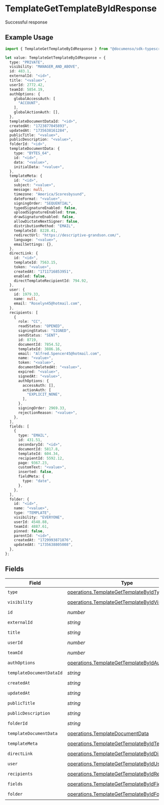 # TemplateGetTemplateByIdResponse

Successful response

## Example Usage

```typescript
import { TemplateGetTemplateByIdResponse } from "@documenso/sdk-typescript/models/operations";

let value: TemplateGetTemplateByIdResponse = {
  type: "PRIVATE",
  visibility: "MANAGER_AND_ABOVE",
  id: 483.1,
  externalId: "<id>",
  title: "<value>",
  userId: 2772.42,
  teamId: 5854.19,
  authOptions: {
    globalAccessAuth: [
      "ACCOUNT",
    ],
    globalActionAuth: [],
  },
  templateDocumentDataId: "<id>",
  createdAt: "1723877045893",
  updatedAt: "1735638161284",
  publicTitle: "<value>",
  publicDescription: "<value>",
  folderId: "<id>",
  templateDocumentData: {
    type: "BYTES_64",
    id: "<id>",
    data: "<value>",
    initialData: "<value>",
  },
  templateMeta: {
    id: "<id>",
    subject: "<value>",
    message: null,
    timezone: "America/Scoresbysund",
    dateFormat: "<value>",
    signingOrder: "SEQUENTIAL",
    typedSignatureEnabled: false,
    uploadSignatureEnabled: true,
    drawSignatureEnabled: false,
    allowDictateNextSigner: false,
    distributionMethod: "EMAIL",
    templateId: 8228.41,
    redirectUrl: "https://descriptive-grandson.com/",
    language: "<value>",
    emailSettings: {},
  },
  directLink: {
    id: "<id>",
    templateId: 7563.15,
    token: "<value>",
    createdAt: "1711716853951",
    enabled: false,
    directTemplateRecipientId: 794.92,
  },
  user: {
    id: 1979.33,
    name: null,
    email: "Roselyn45@hotmail.com",
  },
  recipients: [
    {
      role: "CC",
      readStatus: "OPENED",
      signingStatus: "SIGNED",
      sendStatus: "SENT",
      id: 8719,
      documentId: 7854.52,
      templateId: 3886.16,
      email: "Alfred.Spencer45@hotmail.com",
      name: "<value>",
      token: "<value>",
      documentDeletedAt: "<value>",
      expired: "<value>",
      signedAt: "<value>",
      authOptions: {
        accessAuth: [],
        actionAuth: [
          "EXPLICIT_NONE",
        ],
      },
      signingOrder: 2969.33,
      rejectionReason: "<value>",
    },
  ],
  fields: [
    {
      type: "EMAIL",
      id: 431.51,
      secondaryId: "<id>",
      documentId: 5817.8,
      templateId: 604.34,
      recipientId: 5592.12,
      page: 9367.23,
      customText: "<value>",
      inserted: false,
      fieldMeta: {
        type: "date",
      },
    },
  ],
  folder: {
    id: "<id>",
    name: "<value>",
    type: "TEMPLATE",
    visibility: "EVERYONE",
    userId: 4548.88,
    teamId: 4887.61,
    pinned: false,
    parentId: "<id>",
    createdAt: "1729993871876",
    updatedAt: "1735638805008",
  },
};
```

## Fields

| Field                                                                                                            | Type                                                                                                             | Required                                                                                                         | Description                                                                                                      |
| ---------------------------------------------------------------------------------------------------------------- | ---------------------------------------------------------------------------------------------------------------- | ---------------------------------------------------------------------------------------------------------------- | ---------------------------------------------------------------------------------------------------------------- |
| `type`                                                                                                           | [operations.TemplateGetTemplateByIdType](../../models/operations/templategettemplatebyidtype.md)                 | :heavy_check_mark:                                                                                               | N/A                                                                                                              |
| `visibility`                                                                                                     | [operations.TemplateGetTemplateByIdVisibility](../../models/operations/templategettemplatebyidvisibility.md)     | :heavy_check_mark:                                                                                               | N/A                                                                                                              |
| `id`                                                                                                             | *number*                                                                                                         | :heavy_check_mark:                                                                                               | N/A                                                                                                              |
| `externalId`                                                                                                     | *string*                                                                                                         | :heavy_check_mark:                                                                                               | N/A                                                                                                              |
| `title`                                                                                                          | *string*                                                                                                         | :heavy_check_mark:                                                                                               | N/A                                                                                                              |
| `userId`                                                                                                         | *number*                                                                                                         | :heavy_check_mark:                                                                                               | N/A                                                                                                              |
| `teamId`                                                                                                         | *number*                                                                                                         | :heavy_check_mark:                                                                                               | N/A                                                                                                              |
| `authOptions`                                                                                                    | [operations.TemplateGetTemplateByIdAuthOptions](../../models/operations/templategettemplatebyidauthoptions.md)   | :heavy_check_mark:                                                                                               | N/A                                                                                                              |
| `templateDocumentDataId`                                                                                         | *string*                                                                                                         | :heavy_check_mark:                                                                                               | N/A                                                                                                              |
| `createdAt`                                                                                                      | *string*                                                                                                         | :heavy_check_mark:                                                                                               | N/A                                                                                                              |
| `updatedAt`                                                                                                      | *string*                                                                                                         | :heavy_check_mark:                                                                                               | N/A                                                                                                              |
| `publicTitle`                                                                                                    | *string*                                                                                                         | :heavy_check_mark:                                                                                               | N/A                                                                                                              |
| `publicDescription`                                                                                              | *string*                                                                                                         | :heavy_check_mark:                                                                                               | N/A                                                                                                              |
| `folderId`                                                                                                       | *string*                                                                                                         | :heavy_check_mark:                                                                                               | N/A                                                                                                              |
| `templateDocumentData`                                                                                           | [operations.TemplateDocumentData](../../models/operations/templatedocumentdata.md)                               | :heavy_check_mark:                                                                                               | N/A                                                                                                              |
| `templateMeta`                                                                                                   | [operations.TemplateGetTemplateByIdTemplateMeta](../../models/operations/templategettemplatebyidtemplatemeta.md) | :heavy_check_mark:                                                                                               | N/A                                                                                                              |
| `directLink`                                                                                                     | [operations.TemplateGetTemplateByIdDirectLink](../../models/operations/templategettemplatebyiddirectlink.md)     | :heavy_check_mark:                                                                                               | N/A                                                                                                              |
| `user`                                                                                                           | [operations.TemplateGetTemplateByIdUser](../../models/operations/templategettemplatebyiduser.md)                 | :heavy_check_mark:                                                                                               | N/A                                                                                                              |
| `recipients`                                                                                                     | [operations.TemplateGetTemplateByIdRecipient](../../models/operations/templategettemplatebyidrecipient.md)[]     | :heavy_check_mark:                                                                                               | N/A                                                                                                              |
| `fields`                                                                                                         | [operations.TemplateGetTemplateByIdField](../../models/operations/templategettemplatebyidfield.md)[]             | :heavy_check_mark:                                                                                               | N/A                                                                                                              |
| `folder`                                                                                                         | [operations.TemplateGetTemplateByIdFolder](../../models/operations/templategettemplatebyidfolder.md)             | :heavy_check_mark:                                                                                               | N/A                                                                                                              |